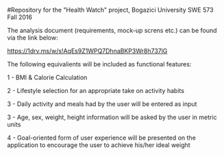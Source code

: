 #Repository for the "Health Watch" project, Bogazici University SWE 573 Fall 2016

The analysis document (requirements, mock-up screns etc.) can be found via the link below:

https://1drv.ms/w/s!AqEs9Z1WPQ7DhnaBKP3Wr8h737lG

The following equivalients will be included as functional features:

1 - BMI & Calorie Calculation

2 - Lifestyle selection for an appropriate take on activity habits

3 - Daily activity and meals had by the user will be entered as input

3 - Age, sex, weight, height information will be asked by the user in metric units

4 - Goal-oriented form of user experience will be presented on the application to encourage the user to achieve his/her ideal weight

